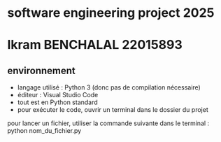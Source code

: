 # software engineering project 2025
# Ikram BENCHALAL 22015893 


## environnement
- langage utilisé : Python 3 (donc pas de compilation nécessaire)
- éditeur : Visual Studio Code
- tout est en Python standard
- pour exécuter le code, ouvrir un terminal dans le dossier du projet

pour lancer un fichier, utiliser la commande suivante dans le terminal :
python nom_du_fichier.py
